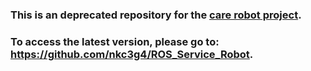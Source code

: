 ### This is an deprecated repository for the [care robot project](https://www.wangzihao.org/projects/#care-robot-project). 
### To access the latest version, please go to: https://github.com/nkc3g4/ROS_Service_Robot.
